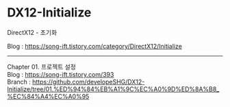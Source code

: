 # DX12-Initialize
DirectX12 - 초기화

Blog : https://song-ift.tistory.com/category/DirectX12/Initialize

<hr size="5">

Chapter 01. 프로젝트 설정
<br>Blog : https://song-ift.tistory.com/393
<br>Branch : https://github.com/developeSHG/DX12-Initialize/tree/01.%ED%94%84%EB%A1%9C%EC%A0%9D%ED%8A%B8_%EC%84%A4%EC%A0%95

